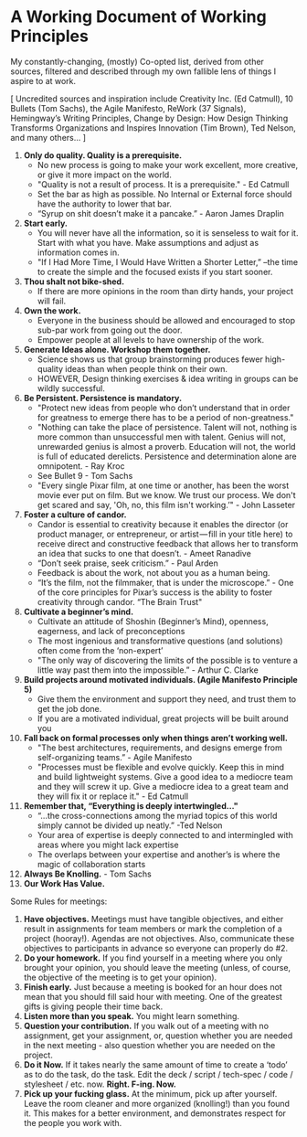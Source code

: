 # A Working Document of Working Principles

My constantly-changing, (mostly) Co-opted list, derived from other sources, filtered and described through my own fallible lens of things I aspire to at work.

[ Uncredited sources and inspiration include Creativity Inc. (Ed Catmull), 10 Bullets (Tom Sachs), the Agile Manifesto, ReWork (37 Signals), Hemingway’s Writing Principles, Change by Design: How Design Thinking Transforms Organizations and Inspires Innovation (Tim Brown), Ted Nelson, and many others… ]

1. __Only do quality. Quality is a prerequisite.__
    * No new process is going to make your work excellent, more creative, or give it more impact on the world.
    * "Quality is not a result of process. It is a prerequisite." - Ed Catmull
    * Set the bar as high as possible. No Internal or External force should have the authority to lower that bar.
    * “Syrup on shit doesn’t make it a pancake.” - Aaron James Draplin
2. __Start early.__
    * You will never have all the information, so it is senseless to wait for it. Start with what you have. Make assumptions and adjust as information comes in.
    * "If I Had More Time, I Would Have Written a Shorter Letter,” –the time to create the simple and the focused exists if you start sooner.
3. __Thou shalt not bike-shed.__
    * If there are more opinions in the room than dirty hands, your project will fail.
4. __Own the work.__
    * Everyone in the business should be allowed and encouraged to stop sub-par work from going out the door.
    * Empower people at all levels to have ownership of the work. 
5. __Generate Ideas alone. Workshop them together.__
    * Science shows us that group brainstorming produces fewer high-quality ideas than when people think on their own.
    * HOWEVER, Design thinking exercises & idea writing in groups can be wildly successful.
6. __Be Persistent. Persistence is mandatory.__
    * "Protect new ideas from people who don’t understand that in order for greatness to emerge there has to be a period of non-greatness."
    * "Nothing can take the place of persistence. Talent will not, nothing is more common than unsuccessful men with talent. Genius will not, unrewarded genius is almost a proverb. Education will not, the world is full of educated derelicts. Persistence and determination alone are omnipotent. - Ray Kroc
    * See Bullet 9 - Tom Sachs
    * "Every single Pixar film, at one time or another, has been the worst movie ever put on film. But we know. We trust our process. We don't get scared and say, 'Oh, no, this film isn't working.’" - John Lasseter
7. __Foster a culture of candor.__
    * Candor is essential to creativity because it enables the director (or product manager, or entrepreneur, or artist — fill in your title here) to receive direct and constructive feedback that allows her to transform an idea that sucks to one that doesn’t. - Ameet Ranadive
    * “Don’t seek praise, seek criticism.” - Paul Arden
    * Feedback is about the work, not about you as a human being.
    * “It’s the film, not the filmmaker, that is under the microscope.” - One of the core principles for Pixar’s success is the ability to foster creativity through candor. “The Brain Trust"
8. __Cultivate a beginner’s mind.__
    * Cultivate an attitude of Shoshin (Beginner’s Mind), openness, eagerness, and lack of preconceptions
    * The most ingenious and transformative questions (and solutions) often come from the ‘non-expert’
    * "The only way of discovering the limits of the possible is to venture a little way past them into the impossible.” -  Arthur C. Clarke
9. __Build projects around motivated individuals. (Agile Manifesto Principle 5)__
    * Give them the environment and support they need, and trust them to get the job done.
    * If you are a motivated individual, great projects will be built around you
10. __Fall back on formal processes only when things aren’t working well.__
    * "The best architectures, requirements, and designs emerge from self-organizing teams.” - Agile Manifesto
    * "Processes must be flexible and evolve quickly. Keep this in mind and build lightweight systems. Give a good idea to a mediocre team and they will screw it up. Give a mediocre idea to a great team and they will fix it or replace it." - Ed Catmull
11. __Remember that, “Everything is deeply intertwingled…"__
    * “...the cross-connections among the myriad topics of this world simply cannot be divided up neatly.” -Ted Nelson
    * Your area of expertise is deeply connected to and intermingled with areas where you might lack expertise
    * The overlaps between your expertise and another’s is where the magic of collaboration starts
12. __Always Be Knolling.__ - Tom Sachs
12. __Our Work Has Value.__




Some Rules for meetings:
1. __Have objectives.__ Meetings must have tangible objectives, and either result in assignments for team members or mark the completion of a project (hooray!). Agendas are not objectives. Also, communicate these objectives to participants in advance  so everyone can properly do #2. 
2. __Do your homework.__ If you find yourself in a meeting where you only brought your opinion, you should leave the meeting (unless, of course, the objective of the meeting is to get your opinion).
3. __Finish early.__ Just because a meeting is booked for an hour does not mean that you  should fill said hour with meeting. One of the greatest gifts is giving people their time back. 
4. __Listen more than you speak.__ You might learn something.
5. __Question your contribution.__ If you walk out of a meeting with no assignment, get your assignment, or, question whether you are needed in the next meeting - also question whether you are needed on the project.
6. __Do it Now.__ If it takes nearly the same amount of time to create a ‘todo’ as to do the task, do the task. Edit the deck / script / tech-spec / code / stylesheet / etc. now. __Right. F-ing. Now.__
7. __Pick up your fucking glass.__ At the minimum, pick up after yourself. Leave the room cleaner and more organized (knolling!) than you found it. This makes for a better environment, and demonstrates respect for the people you work with.

